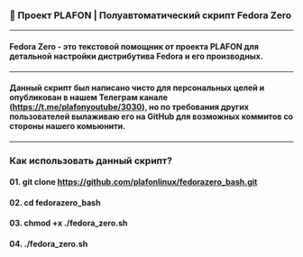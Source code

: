 ### 🚀 Проект PLAFON | Полуавтоматический скрипт Fedora Zero

---
#### Fedora Zero - это текстовой помощник от проекта PLAFON для детальной настройки дистрибутива Fedora и его производных.
---

#### Данный скрипт был написано чисто для персональных целей и опубликован в нашем Телеграм канале (https://t.me/plafonyoutube/3030), но по требования других пользователей вылаживаю его на GitHub для возможных коммитов со стороны нашего комьюнити.

---

### Как использовать данный скрипт?

#### 01. git clone https://github.com/plafonlinux/fedorazero_bash.git

#### 02. cd fedorazero_bash

#### 03. chmod +x ./fedora_zero.sh

#### 04. ./fedora_zero.sh
